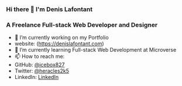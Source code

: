 ### Hi there 👋 I'm Denis Lafontant
### A Freelance Full-stack Web Developer and Designer

- 🔭 I’m currently working on my Portfolio
- website: (https://denislafontant.com)
- 🌱 I’m currently learning Full-stack Web Development at Microverse
- 📫 How to reach me:
- GitHub: [@icebox827](https://github.com/icebox827)
- Twitter: [@heracles2k5](https://twitter.com/@heracles2k5)
- LinkedIn: [LinkedIn](https://www.linkedin.com/in/denis-lafontant-37031439/)


